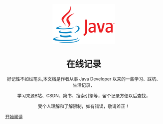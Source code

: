 <p align="center">
<img src="./imgs/java.png" width="200" height="130"  alt="JAVA" />
</p>

<h1 align="center">在线记录</h1>
<p align="center">
好记性不如烂笔头,本文档是作者从事 Java Developer 以来的一些学习、踩坑、生活记录，
</p>
<p align="center">
学习来源B站、CSDN、简书、搜索引擎等，留个记录方便以后查找，
</p>

<p align="center">
受个人理解和了解限制，如有错误，敬请斧正！
</p>


[开始阅读](README.md)